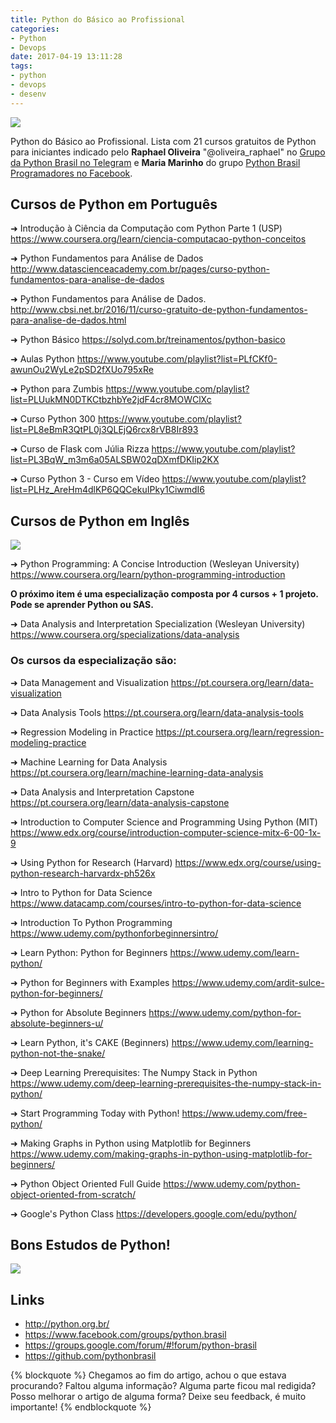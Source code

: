 ```yaml
---
title: Python do Básico ao Profissional
categories:
- Python
- Devops
date: 2017-04-19 13:11:28
tags:
- python
- devops
- desenv
---
```



![](/images/pythonbrasil.png)

Python do Básico ao Profissional.
Lista com 21 cursos gratuitos de Python para iniciantes indicado pelo **Raphael Oliveira** "@oliveira_raphael" no [Grupo da Python Brasil no Telegram](https://telegram.me/joinchat/AG9QCDwzQzvM4tx8Chp-nQ) e **Maria Marinho** do grupo [Python Brasil Programadores no Facebook](https://m.facebook.com/groups/138322456272633?view=permalink&id=1064175937020609).

<!-- more -->

## Cursos de Python em Português

➜ Introdução à Ciência da Computação com Python Parte 1 (USP)
https://www.coursera.org/learn/ciencia-computacao-python-conceitos

➜ Python Fundamentos para Análise de Dados
http://www.datascienceacademy.com.br/pages/curso-python-fundamentos-para-analise-de-dados

➜ Python Fundamentos para Análise de Dados.
http://www.cbsi.net.br/2016/11/curso-gratuito-de-python-fundamentos-para-analise-de-dados.html

➜ Python Básico
https://solyd.com.br/treinamentos/python-basico

➜ Aulas Python 
https://www.youtube.com/playlist?list=PLfCKf0-awunOu2WyLe2pSD2fXUo795xRe

➜ Python para Zumbis 
https://www.youtube.com/playlist?list=PLUukMN0DTKCtbzhbYe2jdF4cr8MOWClXc

➜ Curso Python 300
https://www.youtube.com/playlist?list=PL8eBmR3QtPL0j3QLEjQ6rcx8rVB8Ir893

➜ Curso de Flask com Júlia Rizza
https://www.youtube.com/playlist?list=PL3BqW_m3m6a05ALSBW02qDXmfDKIip2KX

➜ Curso Python 3 - Curso em Vídeo
https://www.youtube.com/playlist?list=PLHz_AreHm4dlKP6QQCekuIPky1CiwmdI6


## Cursos de Python em Inglês

![](/images/learn-english.png)


➜ Python Programming: A Concise Introduction (Wesleyan University)
https://www.coursera.org/learn/python-programming-introduction

**O próximo item é uma especialização composta por 4 cursos + 1 projeto. Pode se aprender Python ou SAS.**

➜ Data Analysis and Interpretation Specialization (Wesleyan University)
https://www.coursera.org/specializations/data-analysis

### Os cursos da especialização são:

➜ Data Management and Visualization
https://pt.coursera.org/learn/data-visualization

➜ Data Analysis Tools
https://pt.coursera.org/learn/data-analysis-tools

➜ Regression Modeling in Practice
https://pt.coursera.org/learn/regression-modeling-practice

➜ Machine Learning for Data Analysis
https://pt.coursera.org/learn/machine-learning-data-analysis

➜ Data Analysis and Interpretation Capstone
https://pt.coursera.org/learn/data-analysis-capstone

➜ Introduction to Computer Science and Programming Using Python (MIT)
https://www.edx.org/course/introduction-computer-science-mitx-6-00-1x-9

➜ Using Python for Research (Harvard)
https://www.edx.org/course/using-python-research-harvardx-ph526x

➜ Intro to Python for Data Science
https://www.datacamp.com/courses/intro-to-python-for-data-science

➜ Introduction To Python Programming
https://www.udemy.com/pythonforbeginnersintro/

➜ Learn Python: Python for Beginners
https://www.udemy.com/learn-python/

➜ Python for Beginners with Examples
https://www.udemy.com/ardit-sulce-python-for-beginners/

➜ Python for Absolute Beginners
https://www.udemy.com/python-for-absolute-beginners-u/

➜ Learn Python, it's CAKE (Beginners)
https://www.udemy.com/learning-python-not-the-snake/

➜ Deep Learning Prerequisites: The Numpy Stack in Python
https://www.udemy.com/deep-learning-prerequisites-the-numpy-stack-in-python/

➜ Start Programming Today with Python!
https://www.udemy.com/free-python/

➜ Making Graphs in Python using Matplotlib for Beginners
https://www.udemy.com/making-graphs-in-python-using-matplotlib-for-beginners/

➜ Python Object Oriented Full Guide
https://www.udemy.com/python-object-oriented-from-scratch/

➜ Google's Python Class
https://developers.google.com/edu/python/

## Bons Estudos de Python!
![](/images/bons_estudos.png)

## Links

  * http://python.org.br/
  * https://www.facebook.com/groups/python.brasil
  * https://groups.google.com/forum/#!forum/python-brasil
  * https://github.com/pythonbrasil


{% blockquote %}
Chegamos ao fim do artigo, achou o que estava procurando?
Faltou alguma informação?
Alguma parte ficou mal redigida?
Posso melhorar o artigo de alguma forma? Deixe seu feedback, é muito importante!
{% endblockquote %}